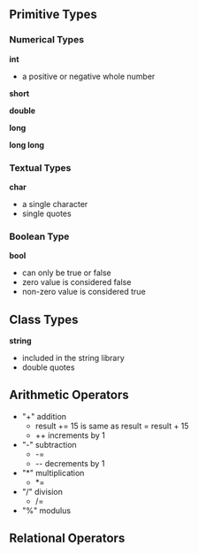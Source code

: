 ## Primitive Types
### Numerical Types
**int**
- a positive or negative whole number

**short**

**double**

**long**

**long long**

### Textual Types
**char**
- a single character
- single quotes

### Boolean Type
**bool**
- can only be true or false
- zero value is considered false
- non-zero value is considered true

## Class Types
**string**
- included in the string library
- double quotes


## Arithmetic Operators
* "+" addition
    * result += 15 is same as result = result + 15
    * ++ increments by 1
* "-" subtraction
    * -=
    * -- decrements by 1
* "*" multiplication
    * *=
* "/" division
    * /= 
* "%" modulus

## Relational Operators
